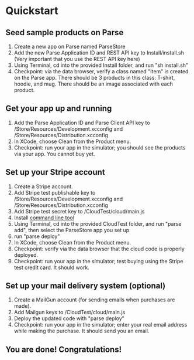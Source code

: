 # Quickstart 

## Seed sample products on Parse 

1. Create a new app on Parse named ParseStore
2. Add the new Parse Application ID and REST API key to Install/install.sh (Very important that you use the REST API key here)
3. Using Terminal, cd into the provided Install folder, and run "sh install.sh"
4. Checkpoint: via the data browser, verify a class named "Item" is created on the Parse app. There should be 3 products in this class: T-shirt, hoodie, and mug. There should be an image associated with each product.

## Get your app up and running 

1. Add the Parse Application ID and Parse Client API key to /Store/Resources/Development.xcconfig and /Store/Resources/Distribution.xcconfig
2. In XCode, choose Clean from the Product menu.
3. Checkpoint: run your app in the simulator; you should see the products via your app. You cannot buy yet.

## Set up your Stripe account 

1. Create a Stripe account.
2. Add Stripe test publishable key to /Store/Resources/Development.xcconfig and /Store/Resources/Distribution.xcconfig
3. Add Stripe test secret key to /CloudTest/cloud/main.js
333. Install [command line tool](https://parse.com/docs/cloud_code_guide#started-installing)
4. Using Terminal, cd into the provided CloudTest folder, and run "parse add", then select the ParseStore app you set up
5. run "parse deploy"
6. In XCode, choose Clean from the Product menu. 
7. Checkpoint: verify via the data browser that the cloud code is properly deployed.
8. Checkpoint: run your app in the simulator; test buying using the Stripe test credit card. It should work.

## Set up your mail delivery system (optional) 

1. Create a MailGun account (for sending emails when purchases are made).
2. Add Mailgun keys to /CloudTest/cloud/main.js
3. Deploy the updated code with "parse deploy"
4. Checkpoint: run your app in the simulator; enter your real email address while making the purchase. It should send you an email.

## You are done! Congratulations!
